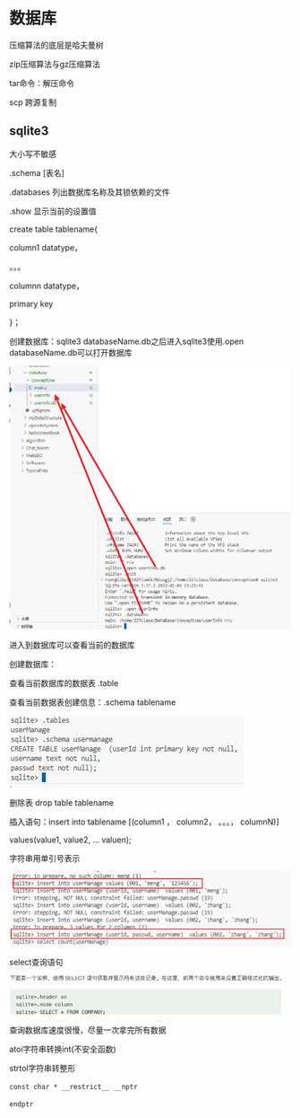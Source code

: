# 数据库

压缩算法的底层是哈夫曼树

zip压缩算法与gz压缩算法

tar命令：解压命令

scp 跨源复制

## sqlite3

大小写不敏感

.schema [表名]

.databases 列出数据库名称及其锁依赖的文件

.show 显示当前的设置值

create table tablename{

column1 datatype，

。。。

columnn datatype，

primary key 

}；



创建数据库：sqlite3 databaseName.db之后进入sqlite3使用.open databaseName.db可以打开数据库

![image-20240315101851580](./assets/image-20240315101851580.png)

进入到数据库可以查看当前的数据库

创建数据库：

查看当前数据库的数据表 .table

查看当前数据表创建信息：.schema tablename

![image-20240315102653707](./assets/image-20240315102653707.png)

删除表 drop table tablename

插入语句：insert into tablename [(column1 ， column2， 。。。， columnN)] 

values(value1, value2, ... valuen);

字符串用单引号表示

![image-20240315103622772](./assets/image-20240315103622772.png)

select查询语句

![image-20240315103843365](./assets/image-20240315103843365.png)

查询数据库速度很慢，尽量一次拿完所有数据





atoi字符串转换int(不安全函数)

strtol字符串转整形

`const char * __restrict__ __nptr`

`endptr`





























